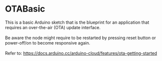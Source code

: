 # OTABasic
This is a basic Arduino sketch that is the blueprint for an application that requires an over-the-air (OTA) update interface.
<br><br>
Be aware the node might require to be restarted by pressing reset button or power-off/on to become responsive again.
<br><br>
Refer to: https://docs.arduino.cc/arduino-cloud/features/ota-getting-started
